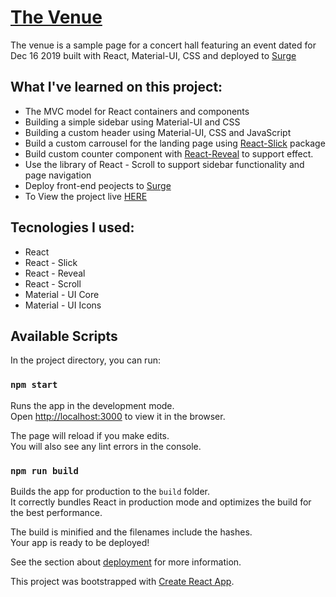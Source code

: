 # [The Venue](http://unique-stick.surge.sh/)

The venue is a sample page for a concert hall featuring an event dated for Dec 16 2019
built with React, Material-UI, CSS and deployed to [Surge](https://surge.sh/)

## What I've learned on this project:

- The MVC model for React containers and components
- Building a simple sidebar using Material-UI and CSS
- Building a custom header using Material-UI, CSS and JavaScript
- Build a custom carrousel for the landing page using [React-Slick](https://github.com/akiran/react-slick) package
- Build custom counter component with [React-Reveal](https://www.react-reveal.com/) to support effect.
- Use the library of React - Scroll to support sidebar functionality and page navigation
- Deploy front-end peojects to [Surge](https://surge.sh/)
- To View the project live [HERE](http://unique-stick.surge.sh/)

## Tecnologies I used:

- React
- React - Slick
- React - Reveal
- React - Scroll
- Material - UI Core
- Material - UI Icons

## Available Scripts

In the project directory, you can run:

### `npm start`

Runs the app in the development mode.<br>
Open [http://localhost:3000](http://localhost:3000) to view it in the browser.

The page will reload if you make edits.<br>
You will also see any lint errors in the console.

### `npm run build`

Builds the app for production to the `build` folder.<br>
It correctly bundles React in production mode and optimizes the build for the best performance.

The build is minified and the filenames include the hashes.<br>
Your app is ready to be deployed!

See the section about [deployment](https://facebook.github.io/create-react-app/docs/deployment) for more information.

This project was bootstrapped with [Create React App](https://github.com/facebook/create-react-app).
